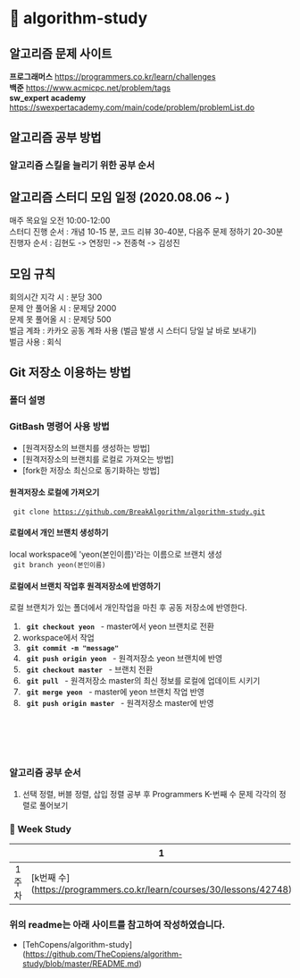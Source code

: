# :orange_book: algorithm-study

## 알고리즘 문제 사이트

**프로그래머스** https://programmers.co.kr/learn/challenges <br>
**백준** https://www.acmicpc.net/problem/tags <br>
**sw_expert academy** https://swexpertacademy.com/main/code/problem/problemList.do <br>

## 알고리즘 공부 방법

### 알고리즘 스킬을 늘리기 위한 공부 순서

## 알고리즘 스터디 모임 일정 (2020.08.06 ~ )
매주 목요일 오전 10:00-12:00 <br>
스터디 진행 순서 : 개념 10-15 분, 코드 리뷰 30-40분, 다음주 문제 정하기 20-30분 <br>
진행자 순서 : 김현도 -> 연정민 -> 전종혁 -> 김성진 <br>

## 모임 규칙
회의시간 지각 시 : 분당 300<br>
문제 안 풀어올 시 : 문제당 2000<br>
문제 못 풀어올 시 : 문제당 500<br>
벌금 계좌 : 카카오 공동 계좌 사용 (벌금 발생 시 스터디 당일 날 바로 보내기)<br>
벌금 사용 : 회식<br>

## Git 저장소 이용하는 방법

### 폴더 설명 

### GitBash 명령어 사용 방법

- [원격저장소의 브랜치를 생성하는 방법]
- [원격저장소의 브랜치를 로컬로 가져오는 방법]
- [fork한 저장소 최신으로 동기화하는 방법]

#### 원격저장소 로컬에 가져오기

<code> git clone https://github.com/BreakAlgorithm/algorithm-study.git </code>

#### 로컬에서 개인 브랜치 생성하기

local workspace에 'yeon(본인이름)'라는 이름으로 브랜치 생성<br>
<code> git branch yeon(본인이름) </code>

#### 로컬에서 브랜치 작업후 원격저장소에 반영하기

로컬 브랜치가 있는 폴더에서 개인작업을 마친 후 공동 저장소에 반영한다.

1. <code> **git checkout yeon** </code> - master에서 yeon 브랜치로 전환
2. workspace에서 작업
3. <code> **git commit -m "message"**</code>
4. <code> **git push origin yeon** </code> - 원격저장소 yeon 브랜치에 반영
5. <code> **git checkout master** </code> - 브랜치 전환
6. <code> **git pull** </code> - 원격저장소 master의 최신 정보를 로컬에 업데이트 시키기
7. <code> **git merge yeon** </code> - master에 yeon 브랜치 작업 반영
8. <code> **git push origin master** </code> - 원격저장소 master에 반영

## <br><br>
### 알고리즘 공부 순서
1. 선택 정렬, 버블 정렬, 삽입 정렬 공부 후 Programmers K-번째 수 문제 각각의 정렬로 풀어보기



### :rainbow: Week Study

|        | 1                                                            | 2                                                            | 3                                                         | 날짜                                                           |
| :----: |----------------------------------------------------------- | ------------------------------------------------------------ | ------------------------------------------------------------ | ------------------------------------------------------------ |
| 1주차  | [k번째 수] (https://programmers.co.kr/learn/courses/30/lessons/42748)   |   |   | 2020.08.06(목)

### 위의 readme는 아래 사이트를 참고하여 작성하였습니다. 
- [TehCopens/algorithm-study] (https://github.com/TheCopiens/algorithm-study/blob/master/README.md) <br>


